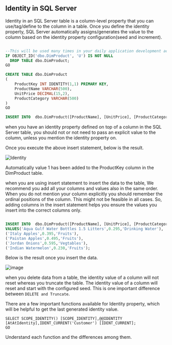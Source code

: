## Identity in SQL Server

Identity in an SQL Server table is a column-level property that you can use/tag/define to the column in a table. Once you define the identity property, SQL Server automatically assigns/generates the value to the column based on the identity property configuration(seed and increment).


```sql

--This will be used many times in your daily application development activities
IF OBJECT_ID('dbo.DimProduct', 'U') IS NOT NULL
  DROP TABLE dbo.DimProduct;
GO

CREATE TABLE dbo.DimProduct
(
	ProductKey INT IDENTITY(1,1) PRIMARY KEY,
	ProductName VARCHAR(500),
	UnitPrice DECIMAL(15,2),
	ProductCategory VARCHAR(500)
)
GO

INSERT INTO  dbo.DimProduct([ProductName], [UnitPrice], [ProductCategory]) VALUES('Aqua Gulf Water Bottles 1.5 Litters',0.295,'Drinking Water');

```
when you have an identity property defined on top of a column in the SQL Server table, you should not or not need to pass an explicit value to the column, unless you mention the identity property on.

Once you execute the above insert statement, below is the result.

![Identity](https://github.com/bodempudi/CodeSnippets/assets/2835142/6111a89d-f456-4572-8a83-df32afc4de62)

Automatically value 1 has been added to the ProductKey column in the DimProduct table.

when you are using insert statement to insert the data to the table, We recommend you add all your columns and values also in the same order. When you do not
mention your column explicitly you should remember the ordinal positions of the column. This might not be feasible in all cases. So, adding columns in the insert
statement helps you ensure the values you insert into the correct columns only. 

```sql

INSERT INTO  dbo.DimProduct([ProductName], [UnitPrice], [ProductCategory]) 
VALUES('Aqua Gulf Water Bottles 1.5 Litters',0.295,'Drinking Water'),
('Italy Apples',0.395,'Fruits'),
('Paistan Apples',0.495,'Fruits'),
('Jordan Onions',0.595,'Vegtables'),
('Indian Watermelon',0.230,'Fruits');
```
Below is the result once you insert the data.


![image](https://github.com/bodempudi/CodeSnippets/assets/2835142/2971760a-337d-4091-8e3d-51e837255d0e)

when you delete data from a table, the identity value of a column will not reset whereas you truncate the table. The identity value of a column will reset and start with the configured seed.
This is one important difference between `DELETE and Truncate`.

There are a few important functions available for Identity property, which will be helpful to get the last generated identity value.

```syntaxsql
SELECT SCOPE_IDENTITY() [SCOPE_IDENTITY],@@IDENTITY [AtAtIdentity],IDENT_CURRENT('Customer') [IDENT_CURRENT];
GO
```

Understand each function and the differences among them.
